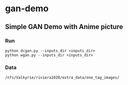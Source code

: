 # gan-demo
Simple GAN Demo with Anime picture
----------------
### Run
    python dcgan.py --inputs_dir <inputs_dir>
    python wgan.py --inputs_dir <inputs_dir>

### Data
    /nfs/Valkyrie/riviera1020/extra_data/one_tag_images/
